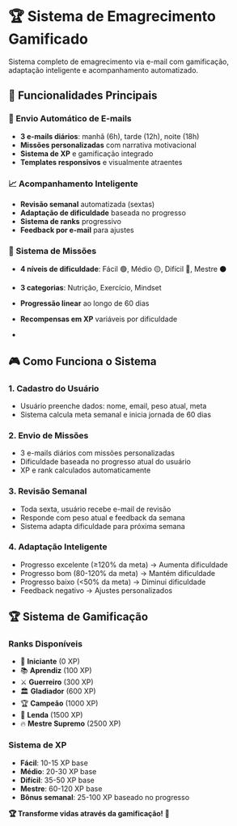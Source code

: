 # 🏆 Sistema de Emagrecimento Gamificado

Sistema completo de emagrecimento via e-mail com gamificação, adaptação inteligente e acompanhamento automatizado.

## 🚀 Funcionalidades Principais

### 📩 Envio Automático de E-mails
- **3 e-mails diários**: manhã (6h), tarde (12h), noite (18h)
- **Missões personalizadas** com narrativa motivacional
- **Sistema de XP** e gamificação integrado
- **Templates responsivos** e visualmente atraentes

### 📈 Acompanhamento Inteligente
- **Revisão semanal** automatizada (sextas)
- **Adaptação de dificuldade** baseada no progresso
- **Sistema de ranks** progressivo
- **Feedback por e-mail** para ajustes

### 🎯 Sistema de Missões
- **4 níveis de dificuldade**: Fácil 🟢, Médio 🟡, Difícil 🔴, Mestre ⚫
- **3 categorias**: Nutrição, Exercício, Mindset
- **Progressão linear** ao longo de 60 dias
- **Recompensas em XP** variáveis por dificuldade


-
## 🎮 Como Funciona o Sistema

### 1. Cadastro do Usuário
- Usuário preenche dados: nome, email, peso atual, meta
- Sistema calcula meta semanal e inicia jornada de 60 dias

### 2. Envio de Missões
- 3 e-mails diários com missões personalizadas
- Dificuldade baseada no progresso atual do usuário
- XP e rank calculados automaticamente

### 3. Revisão Semanal
- Toda sexta, usuário recebe e-mail de revisão
- Responde com peso atual e feedback da semana
- Sistema adapta dificuldade para próxima semana

### 4. Adaptação Inteligente
- Progresso excelente (≥120% da meta) → Aumenta dificuldade
- Progresso bom (80-120% da meta) → Mantém dificuldade  
- Progresso baixo (<50% da meta) → Diminui dificuldade
- Feedback negativo → Ajustes personalizados

## 🏆 Sistema de Gamificação

### Ranks Disponíveis
- 🌱 **Iniciante** (0 XP)
- 📚 **Aprendiz** (100 XP)
- ⚔️ **Guerreiro** (300 XP)
- 🏛️ **Gladiador** (600 XP)
- 🏆 **Campeão** (1000 XP)
- 👑 **Lenda** (1500 XP)
- 🔥 **Mestre Supremo** (2500 XP)

### Sistema de XP
- **Fácil**: 10-15 XP base
- **Médio**: 20-30 XP base  
- **Difícil**: 35-50 XP base
- **Mestre**: 60-120 XP base
- **Bônus semanal**: 25-100 XP baseado no progresso



**🏆 Transforme vidas através da gamificação! 💪**
